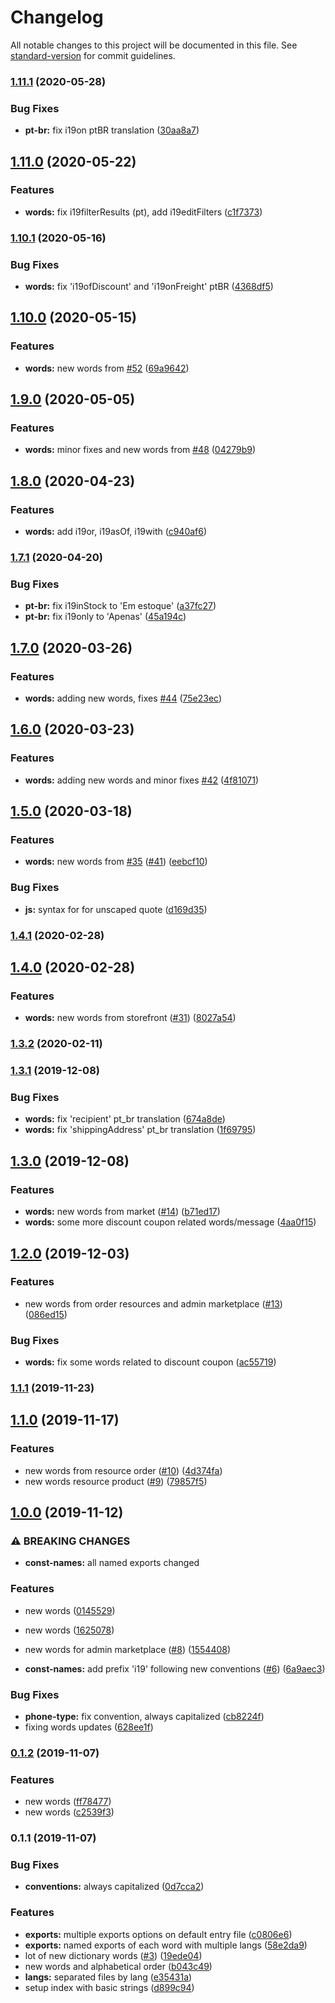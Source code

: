 # Changelog

All notable changes to this project will be documented in this file. See [standard-version](https://github.com/conventional-changelog/standard-version) for commit guidelines.

### [1.11.1](https://github.com/ecomplus/i18n/compare/v1.11.0...v1.11.1) (2020-05-28)


### Bug Fixes

* **pt-br:** fix i19on ptBR translation ([30aa8a7](https://github.com/ecomplus/i18n/commit/30aa8a73e067e9f5c7b419e981fcec2b8fc8e999))

## [1.11.0](https://github.com/ecomplus/i18n/compare/v1.10.1...v1.11.0) (2020-05-22)


### Features

* **words:** fix i19filterResults (pt), add i19editFilters ([c1f7373](https://github.com/ecomplus/i18n/commit/c1f73736549a52dea48d35890298a6b362c7ee74))

### [1.10.1](https://github.com/ecomplus/i18n/compare/v1.10.0...v1.10.1) (2020-05-16)


### Bug Fixes

* **words:** fix 'i19ofDiscount' and 'i19onFreight' ptBR ([4368df5](https://github.com/ecomplus/i18n/commit/4368df5e96a7f825edd0bd0f18c0e5b8ce151cea))

## [1.10.0](https://github.com/ecomplus/i18n/compare/v1.9.0...v1.10.0) (2020-05-15)


### Features

* **words:** new words from [#52](https://github.com/ecomplus/i18n/issues/52) ([69a9642](https://github.com/ecomplus/i18n/commit/69a9642353920e32a243263892de90e26cebbdcf))

## [1.9.0](https://github.com/ecomplus/i18n/compare/v1.8.0...v1.9.0) (2020-05-05)


### Features

* **words:** minor fixes and new words from [#48](https://github.com/ecomplus/i18n/issues/48) ([04279b9](https://github.com/ecomplus/i18n/commit/04279b9ad00954e5feabd0f08d9ba6243505b439))

## [1.8.0](https://github.com/ecomplus/i18n/compare/v1.7.1...v1.8.0) (2020-04-23)


### Features

* **words:** add i19or, i19asOf, i19with ([c940af6](https://github.com/ecomplus/i18n/commit/c940af678b6259d2a0a7aea86a0645e2c12ae643))

### [1.7.1](https://github.com/ecomplus/i18n/compare/v1.7.0...v1.7.1) (2020-04-20)


### Bug Fixes

* **pt-br:** fix i19inStock to 'Em estoque' ([a37fc27](https://github.com/ecomplus/i18n/commit/a37fc27be16cb03b3c55bf24a98f531c5e22c099))
* **pt-br:** fix i19only to 'Apenas' ([45a194c](https://github.com/ecomplus/i18n/commit/45a194c70bcfa709c6191c7367b7e0128f9d21f2))

## [1.7.0](https://github.com/ecomplus/i18n/compare/v1.6.0...v1.7.0) (2020-03-26)


### Features

* **words:** adding new words, fixes [#44](https://github.com/ecomplus/i18n/issues/44) ([75e23ec](https://github.com/ecomplus/i18n/commit/75e23ec65f9ec0089024b8b8179541651b4a426c))

## [1.6.0](https://github.com/ecomplus/i18n/compare/v1.5.0...v1.6.0) (2020-03-23)


### Features

* **words:** adding new words and minor fixes [#42](https://github.com/ecomplus/i18n/issues/42) ([4f81071](https://github.com/ecomplus/i18n/commit/4f81071fa5cb93d5a11b64ec161690c1dfb0f477))

## [1.5.0](https://github.com/ecomplus/i18n/compare/v1.4.1...v1.5.0) (2020-03-18)


### Features

* **words:** new words from [#35](https://github.com/ecomplus/i18n/issues/35) ([#41](https://github.com/ecomplus/i18n/issues/41)) ([eebcf10](https://github.com/ecomplus/i18n/commit/eebcf10a8191b2d36b96df75aae02e99752542d3))


### Bug Fixes

* **js:** syntax for for unscaped quote ([d169d35](https://github.com/ecomplus/i18n/commit/d169d35344a61e1f45bd83d676a3422253d82b5e))

### [1.4.1](https://github.com/ecomplus/i18n/compare/v1.4.0...v1.4.1) (2020-02-28)

## [1.4.0](https://github.com/ecomplus/i18n/compare/v1.3.2...v1.4.0) (2020-02-28)


### Features

* **words:** new words from storefront ([#31](https://github.com/ecomplus/i18n/issues/31)) ([8027a54](https://github.com/ecomplus/i18n/commit/8027a54b9aa67a5aa05de67b376b7b676159a48e))

### [1.3.2](https://github.com/ecomclub/i18n/compare/v1.3.1...v1.3.2) (2020-02-11)

### [1.3.1](https://github.com/ecomclub/i18n/compare/v1.3.0...v1.3.1) (2019-12-08)


### Bug Fixes

* **words:** fix 'recipient' pt_br translation ([674a8de](https://github.com/ecomclub/i18n/commit/674a8de5b80e7f0b807fadbd6f4b34cf575ce2a1))
* **words:** fix 'shippingAddress' pt_br translation ([1f69795](https://github.com/ecomclub/i18n/commit/1f69795c18b2a452e53fb778d80cc95e610a154f))

## [1.3.0](https://github.com/ecomclub/i18n/compare/v1.2.0...v1.3.0) (2019-12-08)


### Features

* **words:** new words from market ([#14](https://github.com/ecomclub/i18n/issues/14)) ([b71ed17](https://github.com/ecomclub/i18n/commit/b71ed178dcf5cfbbfe15bcd4906e7eca4f0fcc72))
* **words:** some more discount coupon related words/message ([4aa0f15](https://github.com/ecomclub/i18n/commit/4aa0f15e53b058d73a8fbd7c4bbbadfd34ffaac4))

## [1.2.0](https://github.com/ecomclub/i18n/compare/v1.1.1...v1.2.0) (2019-12-03)


### Features

* new words from order resources and admin marketplace ([#13](https://github.com/ecomclub/i18n/issues/13)) ([086ed15](https://github.com/ecomclub/i18n/commit/086ed15bb25df4463885a51d03a0a1089a16add8))


### Bug Fixes

* **words:** fix some words related to discount coupon ([ac55719](https://github.com/ecomclub/i18n/commit/ac55719119c8053699e8baae5e42b68b316f2fe1))

### [1.1.1](https://github.com/ecomclub/i18n/compare/v1.1.0...v1.1.1) (2019-11-23)

## [1.1.0](https://github.com/ecomclub/i18n/compare/v1.0.0...v1.1.0) (2019-11-17)


### Features

* new words from resource order ([#10](https://github.com/ecomclub/i18n/issues/10)) ([4d374fa](https://github.com/ecomclub/i18n/commit/4d374fa))
* new words resource product ([#9](https://github.com/ecomclub/i18n/issues/9)) ([79857f5](https://github.com/ecomclub/i18n/commit/79857f5))

## [1.0.0](https://github.com/ecomclub/i18n/compare/v0.1.2...v1.0.0) (2019-11-12)


### ⚠ BREAKING CHANGES

* **const-names:** all named exports changed

### Features

* new words ([0145529](https://github.com/ecomclub/i18n/commit/0145529))
* new words ([1625078](https://github.com/ecomclub/i18n/commit/1625078))
* new words for admin marketplace ([#8](https://github.com/ecomclub/i18n/issues/8)) ([1554408](https://github.com/ecomclub/i18n/commit/1554408))


* **const-names:** add prefix 'i19' following new conventions ([#6](https://github.com/ecomclub/i18n/issues/6)) ([6a9aec3](https://github.com/ecomclub/i18n/commit/6a9aec3))


### Bug Fixes

* **phone-type:** fix convention, always capitalized ([cb8224f](https://github.com/ecomclub/i18n/commit/cb8224f))
* fixing words updates ([628ee1f](https://github.com/ecomclub/i18n/commit/628ee1f))

### [0.1.2](https://github.com/ecomclub/i18n/compare/v0.1.1...v0.1.2) (2019-11-07)


### Features

* new words ([ff78477](https://github.com/ecomclub/i18n/commit/ff78477))
* new words ([c2539f3](https://github.com/ecomclub/i18n/commit/c2539f3))

### 0.1.1 (2019-11-07)


### Bug Fixes

* **conventions:** always capitalized ([0d7cca2](https://github.com/ecomclub/i18n/commit/0d7cca2))


### Features

* **exports:** multiple exports options on default entry file ([c0806e6](https://github.com/ecomclub/i18n/commit/c0806e6))
* **exports:** named exports of each word with multiple langs ([58e2da9](https://github.com/ecomclub/i18n/commit/58e2da9))
* lot of new dictionary words ([#3](https://github.com/ecomclub/i18n/issues/3)) ([19ede04](https://github.com/ecomclub/i18n/commit/19ede04))
* new words and alphabetical order ([b043c49](https://github.com/ecomclub/i18n/commit/b043c49))
* **langs:** separated files by lang ([e35431a](https://github.com/ecomclub/i18n/commit/e35431a))
* setup index with basic strings ([d899c94](https://github.com/ecomclub/i18n/commit/d899c94))
